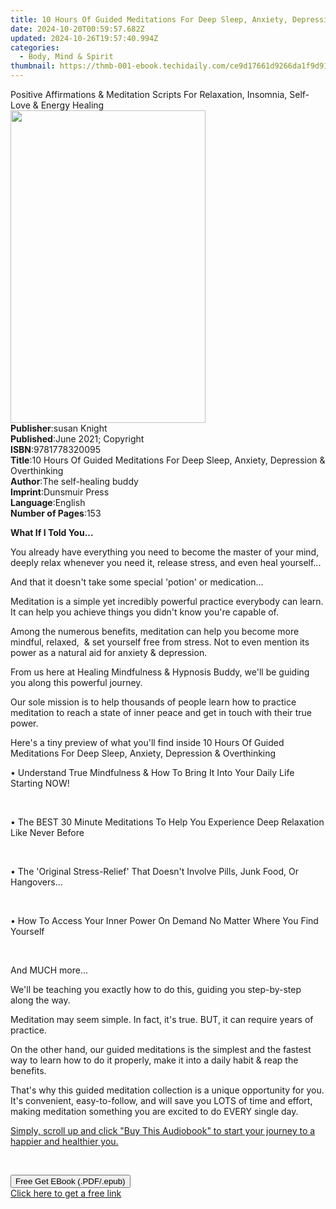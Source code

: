 ```yaml
---
title: 10 Hours Of Guided Meditations For Deep Sleep, Anxiety, Depression & Overthinking | Free Book
date: 2024-10-20T00:59:57.682Z
updated: 2024-10-26T19:57:40.994Z
categories:
  - Body, Mind & Spirit
thumbnail: https://thmb-001-ebook.techidaily.com/ce9d17661d9266da1f9d912673ba73baa2b1728f9e26c4525574c24ba9082acd.jpg
---
```

<main id="book-container">
  <div class="flex flex-col">
    <div class="book-brief flex-1 py-6 px-4 sm:p-6 md:py-10 md:px-8">
      <!-- brief-->
      <div class="book-brief-main">
        Positive Affirmations & Meditation Scripts For Relaxation, Insomnia,
        Self-Love & Energy Healing
      </div>
    </div>
    <div
      class="book-meta-info flex-1 grid gap-4 col-start-1 col-end-3 row-start-1 sm:mb-6 sm:grid-cols-4 lg:gap-6 lg:col-start-2 lg:row-end-6 lg:row-span-6 lg:mb-0"
    >
      <div
        class="book-meta-info-left place-content-center mt-4 p-4 text-sm leading-6 col-start-2 col-span-2 dark:text-slate-400"
      >
        <img
          class="w-full h-500 object-cover rounded-lg sm:h-255 sm:col-span-2 lg:col-span-full"
          src="https://img-001-ebook.techidaily.com/9f6968159fb60514e23d54da26874ceb8b967d2915135f6f24724d327702bc40.jpg"
          alt=""
          width="312"
          height="500"
        />
      </div>
      <div
        class="book-meta-info-right mt-2 col-start-1 row-start-2 col-span-3 self-center"
      >
        <!-- meta data  -->
        <div class="flex flex-col px-4 md:px-8">
          <div class="flex-1">
            <strong>Publisher</strong>:<span class="px-2">susan Knight</span>
          </div>
          <div class="flex-1">
            <strong>Published</strong>:<span class="px-2"
              >June 2021; Copyright</span
            >
          </div>
          <div class="flex-1">
            <strong>ISBN</strong>:<span class="px-2">9781778320095</span>
          </div>
          <div class="flex-1">
            <strong>Title</strong>:<span class="px-2"
              >10 Hours Of Guided Meditations For Deep Sleep, Anxiety,
              Depression &amp; Overthinking</span
            >
          </div>
          <div class="flex-1">
            <strong>Author</strong>:<span class="px-2"
              >The self-healing buddy</span
            >
          </div>
          <div class="flex-1">
            <strong>Imprint</strong>:<span class="px-2">Dunsmuir Press</span>
          </div>
          <div class="flex-1">
            <strong>Language</strong>:<span class="px-2">English</span>
          </div>
          <div class="flex-1">
            <strong>Number of Pages</strong>:<span class="px-2">153</span>
          </div>
        </div>
      </div>
    </div>
    <div class="book-description flex-1 py-6 px-4 sm:p-6 md:py-10 md:px-8">
      <div class="book-description-main">
        <div accordion-content="" id="description">
          <p></p>
          <p><b>What If I Told You...</b></p>
          <p>
            You already have everything you need to become the master of your
            mind, deeply relax whenever you need it, release stress, and even
            heal yourself...
          </p>
          <p>And that it doesn't take some special 'potion' or medication...</p>
          <p>
            Meditation is a simple yet incredibly powerful practice everybody
            can learn. It can help you achieve things you didn't know you're
            capable of.
          </p>
          <p>
            Among the numerous benefits, meditation can help you become more
            mindful, relaxed,&nbsp; &amp; set yourself free from stress. Not to
            even mention its power as a natural aid for anxiety &amp;
            depression.
          </p>
          <p>
            From us here at Healing Mindfulness &amp; Hypnosis Buddy, we'll be
            guiding you along this powerful journey.
          </p>
          <p>
            Our sole mission is to help thousands of people learn how to
            practice meditation to reach a state of inner peace and get in touch
            with their true power.&nbsp;
          </p>
          <p>
            Here's a tiny preview of what you'll find inside 10 Hours Of Guided
            Meditations For Deep Sleep, Anxiety, Depression &amp; Overthinking
          </p>
          <p>
            • Understand True Mindfulness &amp; How To Bring It Into Your Daily
            Life Starting NOW!
          </p>
          <p><br /></p>
          <p>
            • The BEST 30 Minute Meditations To Help You Experience Deep
            Relaxation Like Never Before
          </p>
          <p><br /></p>
          <p>
            • The 'Original Stress-Relief' That Doesn't Involve Pills, Junk
            Food, Or Hangovers...
          </p>
          <p><br /></p>
          <p>
            • How To Access Your Inner Power On Demand No Matter Where You Find
            Yourself
          </p>
          <p><br /></p>
          <p>And MUCH more...</p>
          <p>
            We'll be teaching you exactly how to do this, guiding you
            step-by-step along the way.
          </p>
          <p>
            Meditation may seem simple. In fact, it's true. BUT, it can require
            years of practice.
          </p>
          <p>
            On the other hand, our guided meditations is the simplest and the
            fastest way to learn how to do it properly, make it into a daily
            habit &amp; reap the benefits.
          </p>
          <p>
            That's why this guided meditation collection is a unique opportunity
            for you. It's convenient, easy-to-follow, and will save you LOTS of
            time and effort, making meditation something you are excited to do
            EVERY single day.
          </p>
          <p>
            <u
              >Simply, scroll up and click "Buy This Audiobook" to start your
              journey to a happier and healthier you.</u
            >
          </p>
          <p><br /></p>
          <p></p>
        </div>
        <div class="accordion-fader"></div>
      </div>
    </div>
    <div class="book-excerpts flex-1 py-6 px-4 sm:p-6 md:py-10 md:px-8"></div>
    <div
      class="book-about-author flex-1 py-6 px-4 sm:p-6 md:py-10 md:px-8"
    ></div>
    <div class="book-free-get flex-1 py-6 px-4 sm:p-6 md:py-10 md:px-8">
      <button
        id="btn-free-get"
        class="bg-blue-500 hover:bg-blue-700 text-white font-bold py-2 px-4 rounded"
      >
        Free Get EBook (.PDF/.epub)
      </button>
      <div id="countdown-display" class="px-2 text-lg mt-2"></div>
      <a
        id="free-link"
        class="hidden bg-blue-500 hover:bg-blue-700 text-white font-bold py-2 px-4 rounded"
        href="https://www.ebooks.com/en-us/book/210310468/10-hours-of-guided-meditations-for-deep-sleep-anxiety-depression-overthinking/the-self-healing-buddy/"
        target="_blank"
        >Click here to get a free link</a
      >
    </div>
    <script>
      let countdownTime = 0;
      let countdownInterval = null;
      document
        .getElementById('btn-free-get')
        .addEventListener('click', startCountdown);
      function startCountdown() {
        countdownTime = new Date().getTime() + 60000 * 3;
        countdownInterval = setInterval(updateCountdown, 1000);
        document.getElementById('btn-free-get').disabled = true;
        document
          .getElementById('btn-free-get')
          .classList.add('bg-gray-500', 'cursor-not-allowed');
      }
      function updateCountdown() {
        let currentTime = new Date().getTime();
        let timeLeft = countdownTime - currentTime;
        let secondsLeft = Math.floor(timeLeft / 1000);
        document.getElementById('countdown-display').innerHTML =
          `Remaining time: ${secondsLeft} seconds.`;
        if (secondsLeft <= 0) {
          clearInterval(countdownInterval);
          document.getElementById('btn-free-get').classList.add('hidden');
          document.getElementById('free-link').classList.remove('hidden');
          document.getElementById('countdown-display').innerHTML = '';
        }
      }
    </script>
  </div>
</main>

<ins class="adsbygoogle"
      style="display:block"
      data-ad-client="ca-pub-7571918770474297"
      data-ad-slot="8358498916"
      data-ad-format="auto"
      data-full-width-responsive="true"></ins>
    